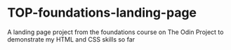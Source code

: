 # TOP-foundations-landing-page
A landing page project from the foundations course on The Odin Project to demonstrate my HTML and CSS skills so far
